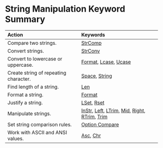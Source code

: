 
# String Manipulation Keyword Summary


|**Action**|**Keywords**|
|:-----|:-----|
|Compare two strings.| [StrComp](96b0e82d-e080-0c60-94d1-ddff10d6ee86.md)|
|Convert strings.| [StrConv](c0b92ca2-9850-7f37-07e0-8e313646c56c.md)|
|Convert to lowercase or uppercase.| [Format](67f60abf-0c77-49ec-924f-74ae6eb96ea8.md),  [Lcase](aeccc222-c9c7-85e9-fa03-8ac99bcfe9dd.md),  [Ucase](444bd68b-a2bf-11b2-e6b7-76edf9b03ecd.md)|
|Create string of repeating character.| [Space](fa531cfb-863f-ede9-34b8-6000711d71ed.md),  [String](d6c5c054-21b9-f777-acae-ac31710ba5c5.md)|
|Find length of a string.| [Len](5b5b8789-90cc-ac2c-e6a7-1da1d684bd81.md)|
|Format a string.| [Format](67f60abf-0c77-49ec-924f-74ae6eb96ea8.md)|
|Justify a string.| [LSet](ecf1dbcb-7f8d-9f98-2d49-f7ceb790415d.md),  [Rset](07a4f730-ef85-cbeb-30ac-ea51d161f27f.md)|
|Manipulate strings.| [InStr](d83b314a-e77c-fc18-0744-266f982a82b7.md),  [Left](2835aa57-6273-8f72-4ee8-ec19df26c5d9.md),  [LTrim](ffe13d6f-8e7a-3413-98a1-3263c771178b.md),  [Mid](5d5e7712-459a-d504-dae6-4b52a9a90c6f.md),  [Right](efa00f0a-8d7d-df81-f889-16de010c2f53.md),  [RTrim](ffe13d6f-8e7a-3413-98a1-3263c771178b.md),  [Trim](ffe13d6f-8e7a-3413-98a1-3263c771178b.md)|
|Set string comparison rules.| [Option Compare](9332562c-451e-50df-198a-21902fadac9c.md)|
|Work with ASCII and ANSI values.| [Asc](4c5775f4-792f-f9d0-6eff-41d6fff9048c.md),  [Chr](a9dc96ec-4719-8d24-144b-61d45fa58fe5.md)|
